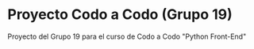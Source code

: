 # Proyecto Codo a Codo (Grupo 19)
Proyecto del Grupo 19 para el curso de Codo a Codo "Python Front-End"
